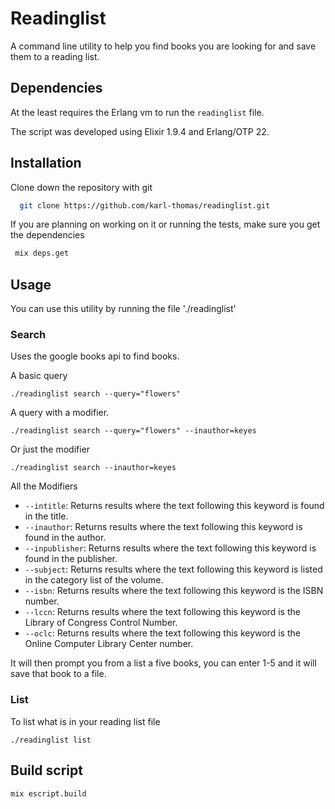 # Readinglist

A command line utility to help you find books you are looking for and save them to a reading list.

## Dependencies

At the least requires the Erlang vm to run the `readinglist` file. 

The script was developed using Elixir 1.9.4 and Erlang/OTP 22.

## Installation

Clone down the repository with git

```bash
  git clone https://github.com/karl-thomas/readinglist.git
```

If you are planning on working on it or running the tests, make sure you get the dependencies

```bash
 mix deps.get
```

## Usage

You can use this utility by running the file './readinglist'

### Search

Uses the google books api to find books.

A basic query
```
./readinglist search --query="flowers" 
```

A query with a modifier.
```
./readinglist search --query="flowers" --inauthor=keyes
```

Or just the modifier

```
./readinglist search --inauthor=keyes
```

All the Modifiers

- `--intitle`: Returns results where the text following this keyword is found in the title.
- `--inauthor`: Returns results where the text following this keyword is found in the author.
- `--inpublisher`: Returns results where the text following this keyword is found in the publisher.
- `--subject`: Returns results where the text following this keyword is listed in the category list of the volume.
- `--isbn`: Returns results where the text following this keyword is the ISBN number.
- `--lccn`: Returns results where the text following this keyword is the Library of Congress Control Number.
- `--oclc`: Returns results where the text following this keyword is the Online Computer Library Center number.


It will then prompt you from a list a five books, you can enter 1-5 and it will save that book to a file. 

### List

To list what is in your reading list file

```
./readinglist list
```

## Build script

```
mix escript.build
```
